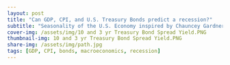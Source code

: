 ```yaml
---
layout: post
title: "Can GDP, CPI, and U.S. Treasury Bonds predict a recession?"
subtitle: "Seasonality of the U.S. Economy inspired by Chauncey Gardner" 
cover-img: /assets/img/10 and 3 yr Treasury Bond Spread Yield.PNG
thumbnail-img: 10 and 3 yr Treasury Bond Spread Yield.PNG
share-img: /assets/img/path.jpg
tags: [GDP, CPI, bonds, macroeconomics, recession]
---
```

